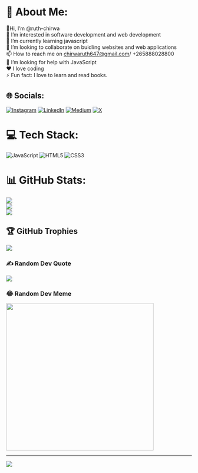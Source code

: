 
# 💫 About Me:
👋Hi, I’m @ruth-chirwa<br>👀 I’m interested in software development and web development<br>🌱 I’m currently learning javascript<br>💞️ I’m looking to collaborate on buidling websites and web applications<br>📫 How to reach me on chirwaruth647@gmail.com/ +265888028800<br>🤔 I’m looking for help with JavaScript<br>❤️ I love coding<br>⚡ Fun fact: I love to learn and read books.


## 🌐 Socials:
[![Instagram](https://img.shields.io/badge/Instagram-%23E4405F.svg?logo=Instagram&logoColor=white)](https://instagram.com/codeblue002) [![LinkedIn](https://img.shields.io/badge/LinkedIn-%230077B5.svg?logo=linkedin&logoColor=white)](https://linkedin.com/in/ruth-chirwa-a28779252) [![Medium](https://img.shields.io/badge/Medium-12100E?logo=medium&logoColor=white)](https://medium.com/@chirwaruth647) [![X](https://img.shields.io/badge/X-black.svg?logo=X&logoColor=white)](https://x.com/lemonxx13) 

# 💻 Tech Stack:
![JavaScript](https://img.shields.io/badge/javascript-%23323330.svg?style=for-the-badge&logo=javascript&logoColor=%23F7DF1E) ![HTML5](https://img.shields.io/badge/html5-%23E34F26.svg?style=for-the-badge&logo=html5&logoColor=white) ![CSS3](https://img.shields.io/badge/css3-%231572B6.svg?style=for-the-badge&logo=css3&logoColor=white)
# 📊 GitHub Stats:
![](https://github-readme-stats.vercel.app/api?username=ruth-chirwa&theme=nord&hide_border=false&include_all_commits=true&count_private=true)<br/>
![](https://github-readme-streak-stats.herokuapp.com/?user=ruth-chirwa&theme=nord&hide_border=false)<br/>
![](https://github-readme-stats.vercel.app/api/top-langs/?username=ruth-chirwa&theme=nord&hide_border=false&include_all_commits=true&count_private=true&layout=compact)

## 🏆 GitHub Trophies
![](https://github-profile-trophy.vercel.app/?username=ruth-chirwa&theme=radical&no-frame=false&no-bg=true&margin-w=4)

### ✍️ Random Dev Quote
![](https://quotes-github-readme.vercel.app/api?type=horizontal&theme=radical)

### 😂 Random Dev Meme
<img src='https://randommeme-five.vercel.app/' style="height: 400px;"/>

---
[![](https://visitcount.itsvg.in/api?id=ruth-chirwa&label=Profile%20Views&color=11&pretty=false)](https://visitcount.itsvg.in)
<!-- Proudly created with GPRM ( https://gprm.itsvg.in ) -->
